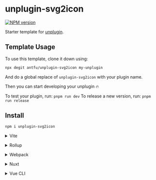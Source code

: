 # unplugin-svg2icon

[![NPM version](https://img.shields.io/npm/v/unplugin-svg2icon?color=a1b858&label=)](https://www.npmjs.com/package/unplugin-svg2icon)

Starter template for [unplugin](https://github.com/unjs/unplugin).

## Template Usage

To use this template, clone it down using:

```bash
npx degit antfu/unplugin-svg2icon my-unplugin
```

And do a global replace of `unplugin-svg2icon` with your plugin name.

Then you can start developing your unplugin 🔥

To test your plugin, run: `pnpm run dev`
To release a new version, run: `pnpm run release`

## Install

```bash
npm i unplugin-svg2icon
```

<details>
<summary>Vite</summary><br>

```ts
// vite.config.ts
import Starter from 'unplugin-svg2icon/vite'

export default defineConfig({
  plugins: [
    Starter({ /* options */ }),
  ],
})
```

Example: [`playground/`](./playground/)

<br></details>

<details>
<summary>Rollup</summary><br>

```ts
// rollup.config.js
import Starter from 'unplugin-svg2icon/rollup'

export default {
  plugins: [
    Starter({ /* options */ }),
  ],
}
```

<br></details>


<details>
<summary>Webpack</summary><br>

```ts
// webpack.config.js
module.exports = {
  /* ... */
  plugins: [
    require('unplugin-svg2icon/webpack')({ /* options */ })
  ]
}
```

<br></details>

<details>
<summary>Nuxt</summary><br>

```ts
// nuxt.config.js
export default {
  buildModules: [
    ['unplugin-svg2icon/nuxt', { /* options */ }],
  ],
}
```

> This module works for both Nuxt 2 and [Nuxt Vite](https://github.com/nuxt/vite)

<br></details>

<details>
<summary>Vue CLI</summary><br>

```ts
// vue.config.js
module.exports = {
  configureWebpack: {
    plugins: [
      require('unplugin-svg2icon/webpack')({ /* options */ }),
    ],
  },
}
```

<br></details>
